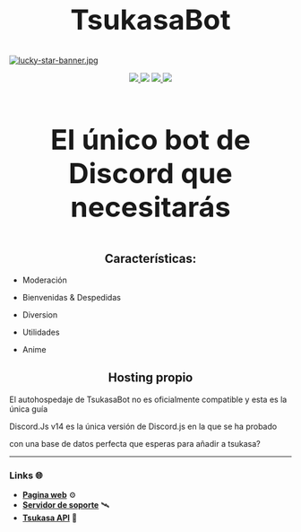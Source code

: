<h1 align="center", style="font-size:50px;">
  TsukasaBot
</h1>

[![lucky-star-banner.jpg](https://i.postimg.cc/QxSfmRhb/lucky-star-banner.jpg)](https://postimg.cc/svQPDHBQ)

<p align="center">
  <a href="https://discord.gg/AU6xf2g9wX">
    <img src="https://img.shields.io/discord/718663089318527016?style=for-the-badge&colorB=1c86ee">
  </a>
  <img src="https://img.shields.io/badge/devs-active-blue?colorB=1c86ee&style=for-the-badge">
  <a href="https://donatebot.io/checkout/718663089318527016">
    <img src="https://img.shields.io/badge/donate-donatebot-blue?colorB=1c86ee&style=for-the-badge">
  </a>
  <a href="https://github.com/psf/black">
    <img src="https://img.shields.io/badge/style-Black-blue?style=for-the-badge&colorB=1c86ee">
  </a>
</p>
<h3 align="center", style="font-size:50px;">
  El único bot de Discord que necesitarás
</h3>
<h2 align="center">
  Características:
</h2>

- Moderación

- Bienvenidas & Despedidas

- Diversion

- Utilidades

- Anime

<h2 align="center">
  Hosting propio
</h2>

El autohospedaje de TsukasaBot no es oficialmente compatible y esta es la única guía

Discord.Js v14 es la única versión de Discord.js en la que se ha probado

con una base de datos perfecta que esperas para añadir a tsukasa?

---

### Links 🌐
- **[Pagina web](https://tsukasabot.site/)** ⚙
- **[Servidor de soporte](https://discord.gg/AU6xf2g9wX)** 🛰
-  **[Tsukasa API](https://github.com/api-tsukasa/tsukasa-api)** 💸

